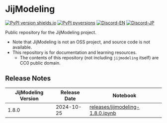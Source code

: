 # JijModeling

[![PyPI version shields.io](https://img.shields.io/pypi/v/jijmodeling.svg)](https://pypi.python.org/pypi/jijmodeling/)
[![PyPI pyversions](https://img.shields.io/pypi/pyversions/jijmodeling.svg)](https://pypi.python.org/pypi/jijmodeling/)
[![Discord-EN](https://img.shields.io/badge/Discord-English-default?logo=Discord)](https://discord.gg/bcP4g4ar6J)
[![Discord-JP](https://img.shields.io/badge/Discord-日本語-default?logo=Discord)](https://discord.gg/2wNHCbfG)

Public repository for the JijModeling project.

- Note that JijModeling is not an OSS project, and source code is not available.
- This repository is for documentation and learning resources.
  - The contents of this repository (not including `jijmodeling` itself) are CC0 public domain.

## Release Notes

<!-- Keep top is latest -->

| JijModeling Version | Release Date | Notebook |
|---------------------|--------------|----------|
| 1.8.0               | 2024-10-25   | [releases/jijmodeling-1.8.0.ipynb](releases/jijmodeling-1.8.0.ipynb) |

